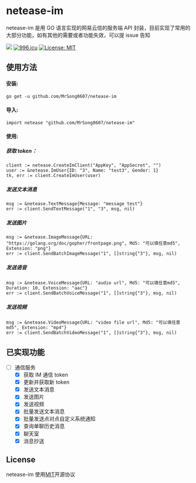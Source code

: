 # netease-im

netease-im 是用 GO 语言实现的网易云信的服务端 API 封装，目前实现了常用的大部分功能，如有其他的需要或者功能失效，可以提 issue 告知

![](https://img.shields.io/badge/language-golang-blue.svg)
[![996.icu](https://img.shields.io/badge/link-996.icu-red.svg)](https://996.icu)
[![License: MIT](https://img.shields.io/badge/License-MIT-yellow.svg)](https://opensource.org/licenses/MIT)

## 使用方法

#### 安装:

`go get -u github.com/MrSong0607/netease-im`

#### 导入:

`import netease "github.com/MrSong0607/netease-im"`

#### 使用:

##### 获取 token：

```
client := netease.CreateImClient("AppKey", "AppSecret", "")
user := &netease.ImUser{ID: "3", Name: "test3", Gender: 1}
tk, err := client.CreateImUser(user)
```

##### 发送文本消息

```
msg := &netease.TextMessage{Message: "message test"}
err := client.SendTextMessage("1", "3", msg, nil)
```

##### 发送图片

```
msg := &netease.ImageMessage{URL: "https://golang.org/doc/gopher/frontpage.png", Md5: "可以填任意md5", Extension: "png"}
err := client.SendBatchImageMessage("1", []string{"3"}, msg, nil)
```

##### 发送语音

```
msg := &netease.VoiceMessage{URL: "audio url", Md5: "可以填任意md5", Duration: 10, Extension: "aac"}
err := client.SendBatchVoiceMessage("1", []string{"3"}, msg, nil)
```

##### 发送视频

```
msg := &netease.VideoMessage{URL: "video file url", Md5: "可以填任意md5", Extension: "mp4"}
err := client.SendBatchVideoMessage("1", []string{"3"}, msg, nil)
```

## 已实现功能

- [ ] 通信服务
  - [x] 获取 IM 通信 token
  - [x] 更新并获取新 token
  - [x] 发送文本消息
  - [x] 发送图片
  - [x] 发送视频
  - [x] 批量发送文本消息
  - [x] 批量发送点对点自定义系统通知
  - [x] 查询单聊历史消息
  - [x] 聊天室
  - [x] 消息抄送

## License

netease-im 使用[MIT](https://opensource.org/licenses/MIT)开源协议

